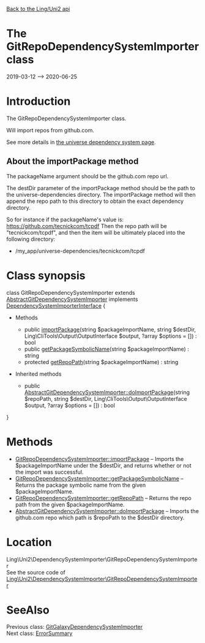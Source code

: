 [Back to the Ling/Uni2 api](https://github.com/lingtalfi/Uni2/blob/master/doc/api/Ling/Uni2.md)



The GitRepoDependencySystemImporter class
================
2019-03-12 --> 2020-06-25






Introduction
============

The GitRepoDependencySystemImporter class.

Will import repos from github.com.

See more details in [the universe dependency system page](https://github.com/lingtalfi/TheScientist/blob/master/universe-dependencies-2019.md).


About the importPackage method
-------------

The packageName argument should be the github.com repo url.

The destDir parameter of the importPackage method should be the path to the universe-dependencies directory.
The importPackage method will then append the repo path to this directory to obtain the exact dependency directory.

So for instance if the packageName's value is: https://github.com/tecnickcom/tcpdf
Then the repo path will be "tecnickcom/tcpdf",
and then the item will be ultimately placed into the following directory:

- /my_app/universe-dependencies/tecnickcom/tcpdf



Class synopsis
==============


class <span class="pl-k">GitRepoDependencySystemImporter</span> extends [AbstractGitDependencySystemImporter](https://github.com/lingtalfi/Uni2/blob/master/doc/api/Ling/Uni2/DependencySystemImporter/AbstractGitDependencySystemImporter.md) implements [DependencySystemImporterInterface](https://github.com/lingtalfi/Uni2/blob/master/doc/api/Ling/Uni2/DependencySystemImporter/DependencySystemImporterInterface.md) {

- Methods
    - public [importPackage](https://github.com/lingtalfi/Uni2/blob/master/doc/api/Ling/Uni2/DependencySystemImporter/GitRepoDependencySystemImporter/importPackage.md)(string $packageImportName, string $destDir, Ling\CliTools\Output\OutputInterface $output, ?array $options = []) : bool
    - public [getPackageSymbolicName](https://github.com/lingtalfi/Uni2/blob/master/doc/api/Ling/Uni2/DependencySystemImporter/GitRepoDependencySystemImporter/getPackageSymbolicName.md)(string $packageImportName) : string
    - protected [getRepoPath](https://github.com/lingtalfi/Uni2/blob/master/doc/api/Ling/Uni2/DependencySystemImporter/GitRepoDependencySystemImporter/getRepoPath.md)(string $packageImportName) : string

- Inherited methods
    - public [AbstractGitDependencySystemImporter::doImportPackage](https://github.com/lingtalfi/Uni2/blob/master/doc/api/Ling/Uni2/DependencySystemImporter/AbstractGitDependencySystemImporter/doImportPackage.md)(string $repoPath, string $destDir, Ling\CliTools\Output\OutputInterface $output, ?array $options = []) : bool

}






Methods
==============

- [GitRepoDependencySystemImporter::importPackage](https://github.com/lingtalfi/Uni2/blob/master/doc/api/Ling/Uni2/DependencySystemImporter/GitRepoDependencySystemImporter/importPackage.md) &ndash; Imports the $packageImportName under the $destDir, and returns whether or not the import was successful.
- [GitRepoDependencySystemImporter::getPackageSymbolicName](https://github.com/lingtalfi/Uni2/blob/master/doc/api/Ling/Uni2/DependencySystemImporter/GitRepoDependencySystemImporter/getPackageSymbolicName.md) &ndash; Returns the package symbolic name from the given $packageImportName.
- [GitRepoDependencySystemImporter::getRepoPath](https://github.com/lingtalfi/Uni2/blob/master/doc/api/Ling/Uni2/DependencySystemImporter/GitRepoDependencySystemImporter/getRepoPath.md) &ndash; Returns the repo path from the given $packageImportName.
- [AbstractGitDependencySystemImporter::doImportPackage](https://github.com/lingtalfi/Uni2/blob/master/doc/api/Ling/Uni2/DependencySystemImporter/AbstractGitDependencySystemImporter/doImportPackage.md) &ndash; Imports the github.com repo which path is $repoPath to the $destDir directory.





Location
=============
Ling\Uni2\DependencySystemImporter\GitRepoDependencySystemImporter<br>
See the source code of [Ling\Uni2\DependencySystemImporter\GitRepoDependencySystemImporter](https://github.com/lingtalfi/Uni2/blob/master/DependencySystemImporter/GitRepoDependencySystemImporter.php)



SeeAlso
==============
Previous class: [GitGalaxyDependencySystemImporter](https://github.com/lingtalfi/Uni2/blob/master/doc/api/Ling/Uni2/DependencySystemImporter/GitGalaxyDependencySystemImporter.md)<br>Next class: [ErrorSummary](https://github.com/lingtalfi/Uni2/blob/master/doc/api/Ling/Uni2/ErrorSummary/ErrorSummary.md)<br>

